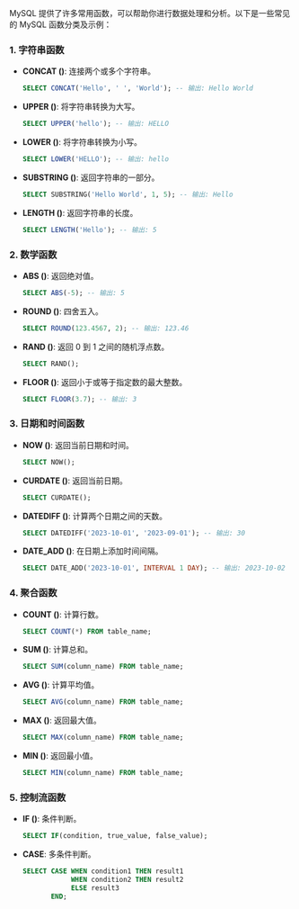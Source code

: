 MySQL 提供了许多常用函数，可以帮助你进行数据处理和分析。以下是一些常见的 MySQL 函数分类及示例：

### 1. 字符串函数
- **CONCAT ()**: 连接两个或多个字符串。
  ```sql
  SELECT CONCAT('Hello', ' ', 'World'); -- 输出: Hello World
  ```

- **UPPER ()**: 将字符串转换为大写。
  ```sql
  SELECT UPPER('hello'); -- 输出: HELLO
  ```

- **LOWER ()**: 将字符串转换为小写。
  ```sql
  SELECT LOWER('HELLO'); -- 输出: hello
  ```

- **SUBSTRING ()**: 返回字符串的一部分。
  ```sql
  SELECT SUBSTRING('Hello World', 1, 5); -- 输出: Hello
  ```

- **LENGTH ()**: 返回字符串的长度。
  ```sql
  SELECT LENGTH('Hello'); -- 输出: 5
  ```

### 2. 数学函数
- **ABS ()**: 返回绝对值。
  ```sql
  SELECT ABS(-5); -- 输出: 5
  ```

- **ROUND ()**: 四舍五入。
  ```sql
  SELECT ROUND(123.4567, 2); -- 输出: 123.46
  ```

- **RAND ()**: 返回 0 到 1 之间的随机浮点数。
  ```sql
  SELECT RAND(); 
  ```

- **FLOOR ()**: 返回小于或等于指定数的最大整数。
  ```sql
  SELECT FLOOR(3.7); -- 输出: 3
  ```

### 3. 日期和时间函数
- **NOW ()**: 返回当前日期和时间。
  ```sql
  SELECT NOW(); 
  ```

- **CURDATE ()**: 返回当前日期。
  ```sql
  SELECT CURDATE(); 
  ```

- **DATEDIFF ()**: 计算两个日期之间的天数。
  ```sql
  SELECT DATEDIFF('2023-10-01', '2023-09-01'); -- 输出: 30
  ```

- **DATE_ADD ()**: 在日期上添加时间间隔。
  ```sql
  SELECT DATE_ADD('2023-10-01', INTERVAL 1 DAY); -- 输出: 2023-10-02
  ```

### 4. 聚合函数
- **COUNT ()**: 计算行数。
  ```sql
  SELECT COUNT(*) FROM table_name; 
  ```

- **SUM ()**: 计算总和。
  ```sql
  SELECT SUM(column_name) FROM table_name; 
  ```

- **AVG ()**: 计算平均值。
  ```sql
  SELECT AVG(column_name) FROM table_name; 
  ```

- **MAX ()**: 返回最大值。
  ```sql
  SELECT MAX(column_name) FROM table_name; 
  ```

- **MIN ()**: 返回最小值。
  ```sql
  SELECT MIN(column_name) FROM table_name; 
  ```

### 5. 控制流函数
- **IF ()**: 条件判断。
  ```sql
  SELECT IF(condition, true_value, false_value); 
  ```

- **CASE**: 多条件判断。
  ```sql
  SELECT CASE WHEN condition1 THEN result1
              WHEN condition2 THEN result2
              ELSE result3
         END;
  ```
